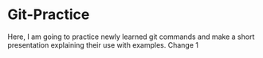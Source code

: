 # Git-Practice
Here, I am going to practice newly learned git commands and make a short presentation explaining their use with examples.
Change 1